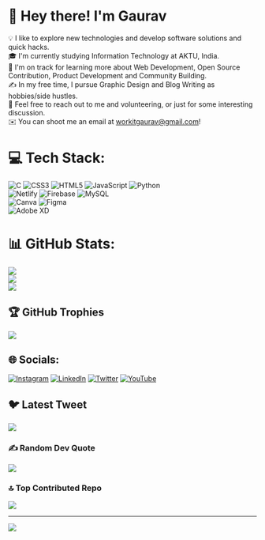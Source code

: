 # 💫 Hey there! I'm Gaurav
💡  I like to explore new technologies and develop software solutions and quick hacks.<br>🎓  I'm currently studying Information Technology at AKTU, India. <br>🌱  I'm on track for learning more about Web Development, Open Source Contribution, Product Development and Community Building.<br>✍️  In my free time, I pursue Graphic Design and Blog Writing as hobbies/side hustles.<br>💬  Feel free to reach out to me and volunteering, or just for some interesting discussion.<br>✉️  You can shoot me an email at workitgaurav@gmail.com!<br>


# 💻 Tech Stack:
![C](https://img.shields.io/badge/c-%2300599C.svg?style=plastic&logo=c&logoColor=white) ![CSS3](https://img.shields.io/badge/css3-%231572B6.svg?style=plastic&logo=css3&logoColor=white) ![HTML5](https://img.shields.io/badge/html5-%23E34F26.svg?style=plastic&logo=html5&logoColor=white) ![JavaScript](https://img.shields.io/badge/javascript-%23323330.svg?style=plastic&logo=javascript&logoColor=%23F7DF1E) ![Python](https://img.shields.io/badge/python-3670A0?style=plastic&logo=python&logoColor=ffdd54) <br>
![Netlify](https://img.shields.io/badge/netlify-%23000000.svg?style=plastic&logo=netlify&logoColor=#00C7B7) ![Firebase](https://img.shields.io/badge/firebase-%23039BE5.svg?style=plastic&logo=firebase) ![MySQL](https://img.shields.io/badge/mysql-%2300f.svg?style=plastic&logo=mysql&logoColor=white) <br>
![Canva](https://img.shields.io/badge/Canva-%2300C4CC.svg?style=plastic&logo=Canva&logoColor=white) ![Figma](https://img.shields.io/badge/figma-%23F24E1E.svg?style=plastic&logo=figma&logoColor=white) <br>
![Adobe XD](https://img.shields.io/badge/Adobe%20XD-470137?style=plastic&logo=Adobe%20XD&logoColor=#FF61F6)

# 📊 GitHub Stats:
![](https://github-readme-stats.vercel.app/api?username=GeekScholar&theme=dark&hide_border=false&include_all_commits=true&count_private=true)<br/>
![](https://github-readme-streak-stats.herokuapp.com/?user=GeekScholar&theme=dark&hide_border=false)<br/>
![](https://github-readme-stats.vercel.app/api/top-langs/?username=GeekScholar&theme=dark&hide_border=false&include_all_commits=true&count_private=true&layout=compact)

## 🏆 GitHub Trophies
![](https://github-profile-trophy.vercel.app/?username=GeekScholar&theme=onestar&no-frame=false&no-bg=false&margin-w=4)

## 🌐 Socials:
[![Instagram](https://img.shields.io/badge/Instagram-%23E4405F.svg?logo=Instagram&logoColor=white)](https://www.instagram.com/gaurav.yagvalya/) 
[![LinkedIn](https://img.shields.io/badge/LinkedIn-%230077B5.svg?logo=linkedin&logoColor=white)](https://www.linkedin.com/in/gaurav-yagvalya/) 
[![Twitter](https://img.shields.io/badge/Twitter-%231DA1F2.svg?logo=Twitter&logoColor=white)](https://twitter.com/GauravYagvalya) 
[![YouTube](https://img.shields.io/badge/YouTube-%23FF0000.svg?logo=YouTube&logoColor=white)](https://www.youtube.com/@geekscholar700/videos) 

## 🐦 Latest Tweet
[![](https://gtce.itsvg.in/api?username=https://wwww.twitter.com/GauravYagvalya)](https://github.com/VishwaGauravIn/github-twitter-card-embed)

### ✍️ Random Dev Quote
![](https://quotes-github-readme.vercel.app/api?type=horizontal&theme=radical)

### 🔝 Top Contributed Repo
![](https://github-contributor-stats.vercel.app/api?username=GeekScholar&limit=5&theme=dracula&combine_all_yearly_contributions=true)

---
[![](https://visitcount.itsvg.in/api?id=GeekScholar&icon=0&color=5)](https://visitcount.itsvg.in)
